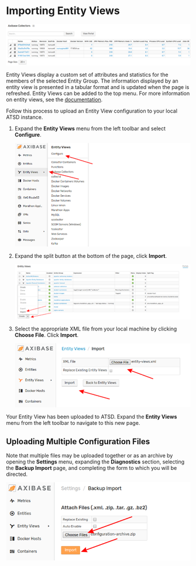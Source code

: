 # Importing Entity Views

![](images/entity-views.png)

Entity Views display a custom set of attributes and statistics for the members of the selected Entity Group. The information displayed by an entity view is presented in a tabular format and is updated when the page is refreshed. Entity Views can be added to the top menu. For more information on entity views, see the [documentation](https://axibase.com/docs/atsd/configuration/entity_views.html).

Follow this process to upload an Entity View configuration to your local ATSD instance.

1. Expand the **Entity Views** menu from the left toolbar and select **Configure**.

    ![](images/portal-config-path.png)

2. Expand the split button at the bottom of the page, click **Import**.

    ![](images/import-evs.png)

3. Select the appropriate XML file from your local machine by clicking **Choose File**. Click **Import**.

    ![](images/import-page.png)

Your Entity View has been uploaded to ATSD. Expand the **Entity Views** menu from the left toolbar to navigate to this new page.

## Uploading Multiple Configuration Files

Note that multiple files may be uploaded together or as an archive by opening the **Settings** menu, expanding the **Diagnostics** section, selecting the **Backup Import** page, and completing the form to which you will be directed.

![](images/backup-import.png)
